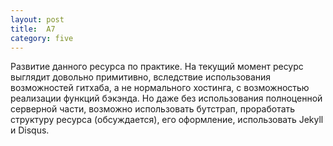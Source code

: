 ```yaml
---
layout: post
title:  A7
category: five
---
```

Развитие данного ресурса по практике. На текущий момент ресурс выглядит довольно примитивно, вследствие использования возможностей гитхаба, а не нормального хостинга, с возможностью реализации функций бэкэнда. Но даже без использования полноценной серверной части, возможно использовать бутстрап, проработать структуру ресурса (обсуждается), его оформление, использовать Jekyll и Disqus.